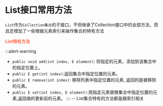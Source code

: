 # List接口常用方法
`List`作为`Collection集合`的子接口，不但继承了Collection接口中的全部方法，而且还增加了一些根据元素索引来操作集合的特有方法

<font color=tomato>**List特有方法**</font>

:::alert-warning
- `public void add(int index, E element)`: 将指定的元素，添加到该集合中的指定位置上。
- `public E get(int index)`:返回集合中指定位置的元素。
- `public E remove(int index)`: 移除列表中指定位置的元素, 返回的是被移除的元素。
- `public E set(int index, E element)`:用指定元素替换集合中指定位置的元素,返回值的更新前的元素。
:::
-- List集合特有的方法都是跟索引相关